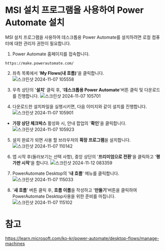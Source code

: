 # MSI 설치 프로그램을 사용하여 Power Automate 설치
  
MSI 설치 프로그램을 사용하여 데스크톱용 Power Automate를 설치하려면 로컬 컴퓨터에 대한 관리자 권한이 필요합니다.

1. Power Automate 홈페이지를 접속합니다.

```
https://make.powerautomate.com/
```

2. 좌측 목록에서 '**My Flows(내 흐름)**'을 클릭합니다.
![스크린샷 2024-11-07 105558](https://github.com/user-attachments/assets/cc37e4ed-efa3-4479-a3af-29294331e47e)


4. 우측 상단의 '**설치**' 클릭 후, '**데스크톱용 Power Automate**'버튼 클릭 및 다운로드를 진행합니다.
![스크린샷 2024-11-07 105701](https://github.com/user-attachments/assets/4e338a86-896c-489f-a3d8-49743777d81b)


5. 다운로드한 설치파일을 실행시키면, 다음 이미지와 같이 설치를 진행합니다.
![스크린샷 2024-11-07 105901](https://github.com/user-attachments/assets/861c9c04-3f5d-4229-8bb2-5e1ce46e53aa)


- **가장 상단 체크박스** 활성화 시, 안내 팝업의 '**확인**'을 클릭합니다.
![스크린샷 2024-11-07 105923](https://github.com/user-attachments/assets/04e9daa4-cb00-4b4b-9b60-f94c5f4911f4)


5. 설치 완료가 되면 사용 할 브라우저의 **확장 프로그램**을 설치합니다.
![스크린샷 2024-11-07 110142](https://github.com/user-attachments/assets/51f663c8-aac6-4548-8350-4b516d693a55)

6. 앱 시작 후(둘러보기는 선택 사항), 중앙 상단의 '**프리미엄으로 전환**'을 클릭하고 '**평가판 시작**'을 합니다.
![스크린샷 2024-11-12 083359](https://github.com/user-attachments/assets/910081c0-84ce-45ec-a3fe-f1908e4dd5c3)

7. PowerAutomate Desktop의 '**내 흐름**' 메뉴를 클릭합니다.
![스크린샷 2024-11-07 115033](https://github.com/user-attachments/assets/863454a4-f0e8-4023-96b3-6f0df2b28cd6)


8. '**새 흐름**' 버튼 클릭 후, **흐름 이름**을 작성하고 '**만들기**'버튼을 클릭하여 PowerAutomate Desktop사용을 위한 준비를 마칩니다.
![스크린샷 2024-11-07 115102](https://github.com/user-attachments/assets/c703ae88-f65f-497e-929c-cd11698fa01a)


# 참고

https://learn.microsoft.com/ko-kr/power-automate/desktop-flows/manage-machines

